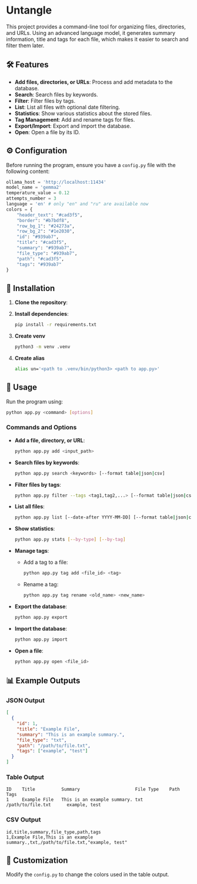 # Untangle

This project provides a command-line tool for organizing files, directories, and URLs. Using an advanced language model, it generates summary information, title and tags for each file, which makes it easier to search and filter them later.

## 🛠 Features

- **Add files, directories, or URLs**: Process and add metadata to the database.
- **Search**: Search files by keywords.
- **Filter**: Filter files by tags.
- **List**: List all files with optional date filtering.
- **Statistics**: Show various statistics about the stored files.
- **Tag Management**: Add and rename tags for files.
- **Export/Import**: Export and import the database.
- **Open**: Open a file by its ID.

## ⚙️ Configuration

Before running the program, ensure you have a `config.py` file with the following content:

```python
ollama_host = 'http://localhost:11434'
model_name = 'gemma2'
temperature_value = 0.12
attempts_number = 3
language = 'en' # only "en" and "ru" are available now
colors = {
    "header_text": "#cad3f5",
    "border": "#b7bdf8",
    "row_bg_1": "#24273a",
    "row_bg_2": "#1e2030",
    "id": "#939ab7",
    "title": "#cad3f5",
    "summary": "#939ab7",
    "file_type": "#939ab7",
    "path": "#cad3f5",
    "tags": "#939ab7"
}
```

## 🚀 Installation

1. **Clone the repository**:

2. **Install dependencies**:
    ```sh
    pip install -r requirements.txt
    ```
3. **Create venv**
    ```sh
    python3 -m venv .venv
    ```
4. **Create alias**
    ```sh
    alias un='<path to .venv/bin/python3> <path to app.py>'
    ```

## 📝 Usage

Run the program using:

```sh
python app.py <command> [options]
```

### Commands and Options

- **Add a file, directory, or URL**:
    ```sh
    python app.py add <input_path>
    ```

- **Search files by keywords**:
    ```sh
    python app.py search <keywords> [--format table|json|csv]
    ```

- **Filter files by tags**:
    ```sh
    python app.py filter --tags <tag1,tag2,...> [--format table|json|csv]
    ```

- **List all files**:
    ```sh
    python app.py list [--date-after YYYY-MM-DD] [--format table|json|csv]
    ```

- **Show statistics**:
    ```sh
    python app.py stats [--by-type] [--by-tag]
    ```

- **Manage tags**:
    - Add a tag to a file:
        ```sh
        python app.py tag add <file_id> <tag>
        ```
    - Rename a tag:
        ```sh
        python app.py tag rename <old_name> <new_name>
        ```

- **Export the database**:
    ```sh
    python app.py export
    ```

- **Import the database**:
    ```sh
    python app.py import
    ```

- **Open a file**:
    ```sh
    python app.py open <file_id>
    ```

## 📊 Example Outputs

### JSON Output

```json
[
  {
    "id": 1,
    "title": "Example File",
    "summary": "This is an example summary.",
    "file_type": "txt",
    "path": "/path/to/file.txt",
    "tags": ["example", "test"]
  }
]
```

### Table Output

```plaintext
ID    Title          Summary                     File Type    Path                   Tags
1     Example File   This is an example summary. txt          /path/to/file.txt      example, test
```

### CSV Output

```csv
id,title,summary,file_type,path,tags
1,Example File,This is an example summary.,txt,/path/to/file.txt,"example, test"
```

## 🎨 Customization

Modify the `config.py` to change the colors used in the table output.

